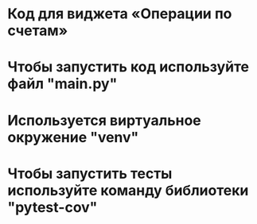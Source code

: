 # Код для виджета «Операции по счетам»
# Чтобы запустить код используйте файл "main.py"
# Используется виртуальное окружение "venv"
# Чтобы запустить тесты используйте команду библиотеки "pytest-cov"

